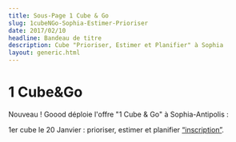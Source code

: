 ```yaml
---
title: Sous-Page 1 Cube & Go
slug: 1cubeNGo-Sophia-Estimer-Prioriser
date: 2017/02/10
headline: Bandeau de titre 
description: Cube "Prioriser, Estimer et Planifier" à Sophia
layout: generic.html
---
```

# 1 Cube&Go #

Nouveau ! Goood déploie l'offre "1 Cube & Go" à Sophia-Antipolis : 

1er cube le 20 Janvier : prioriser, estimer et planifier [“inscription”](https://yurplan.com/event/1-CUBE-GO-PRIORISER-ESTIMER-ET-PLANIFIER-SOPHIA-ANTIPOLIS/12819).  

